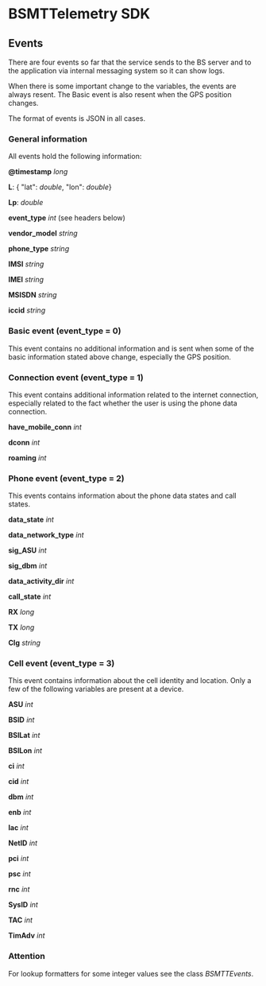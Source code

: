 # BSMTTelemetry SDK

## Events

There are four events so far that the service sends to the BS server and to the application via internal messaging system so it can show logs.

When there is some important change to the variables, the events are always resent. The Basic event is also resent when the GPS position changes.

The format of events is JSON in all cases.

### General information

All events hold the following information:

**@timestamp** *long*

**L**: { "lat": *double*, "lon": *double*}

**Lp**: *double* 

**event_type** *int* (see headers below)

**vendor_model** *string*

**phone_type** *string*

**IMSI** *string*

**IMEI** *string*

**MSISDN** *string*

**iccid** *string*

### Basic event (event_type = 0)

This event contains no additional information and is sent when some of the basic information stated above change, especially the GPS position.

### Connection event (event_type = 1)

This event contains additional information related to the internet connection, especially related to the fact whether the user is using the phone data connection.

**have_mobile_conn** *int*

**dconn** *int*

**roaming** *int*

### Phone event (event_type = 2)

This events contains information about the phone data states and call states.

**data_state** *int*

**data_network_type** *int*

**sig_ASU** *int*

**sig_dbm** *int*

**data_activity_dir** *int*

**call_state** *int*

**RX** *long*

**TX** *long*

**Clg** *string*

### Cell event (event_type = 3)

This event contains information about the cell identity and location. Only a few of the following variables are present at a device.

**ASU** *int*

**BSID** *int*

**BSILat** *int*

**BSILon** *int*

**ci** *int*

**cid** *int*

**dbm** *int*

**enb** *int*

**lac** *int*

**NetID** *int*

**pci** *int*

**psc** *int*

**rnc** *int*

**SysID** *int*

**TAC** *int*

**TimAdv** *int*

### Attention

For lookup formatters for some integer values see the class *BSMTTEvents*.